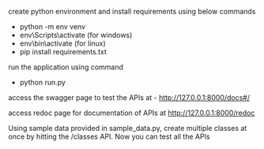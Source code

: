 create python environment and install requirements using below commands
- python -m env venv
- env\Scripts\activate (for windows)
- env\bin\activate (for linux)
- pip install requirements.txt

run the application using command
- python run.py

access the swagger page to test the APIs at - http://127.0.0.1:8000/docs#/

access redoc page for documentation of APIs at http://127.0.0.1:8000/redoc

Using sample data provided in sample_data.py, create multiple classes at once by hitting the /classes API. 
Now you can test all the APIs

